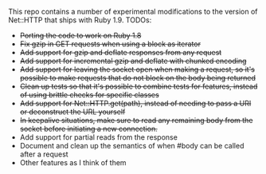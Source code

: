 This repo contains a number of experimental modifications to the version of Net::HTTP that ships with Ruby 1.9. TODOs:

* <del>Porting the code to work on Ruby 1.8</del>
* <del>Fix gzip in GET requests when using a block as iterator</del>
* <del>Add support for gzip and deflate responses from any request</del>
* <del>Add support for incremental gzip and deflate with chunked
  encoding</del>
* <del>Add support for leaving the socket open when making a request, so
  it's possible to make requests that do not block on the body being
  returned</del>
* <del>Clean up tests so that it's possible to combine tests for
  features, instead of using brittle checks for specific classes</del>
* <del>Add support for Net::HTTP.get(path), instead of needing to pass a
  URI or deconstruct the URL yourself</del>
* <del>In keepalive situations, make sure to read any remaining body from the
  socket before initiating a new connection.</del>
* Add support for partial reads from the response
* Document and clean up the semantics of when #body can be called after
  a request
* Other features as I think of them
